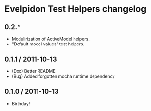 # Evelpidon Test Helpers changelog

## 0.2.*

* Modulirization of ActiveModel helpers.
* "Default model values" test helpers.

## 0.1.1 / 2011-10-13

* (Doc) Better README
* (Bug) Added forgotten mocha runtime dependency

## 0.1.0 / 2011-10-13

* Birthday!
